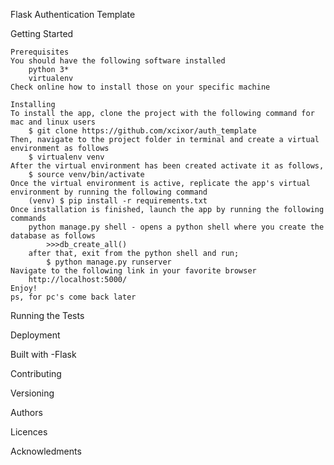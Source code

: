 Flask Authentication Template

Getting Started

    Prerequisites
    You should have the following software installed
        python 3*
        virtualenv
    Check online how to install those on your specific machine

    Installing
    To install the app, clone the project with the following command for mac and linux users
        $ git clone https://github.com/xcixor/auth_template
    Then, navigate to the project folder in terminal and create a virtual environment as follows
        $ virtualenv venv
    After the virtual environment has been created activate it as follows,
        $ source venv/bin/activate
    Once the virtual environment is active, replicate the app's virtual environment by running the following command
        (venv) $ pip install -r requirements.txt
    Once installation is finished, launch the app by running the following commands
        python manage.py shell - opens a python shell where you create the database as follows
            >>>db_create_all()
        after that, exit from the python shell and run;
            $ python manage.py runserver
    Navigate to the following link in your favorite browser
        http://localhost:5000/
    Enjoy!
    ps, for pc's come back later

Running the Tests

Deployment

Built with
    -Flask

Contributing

Versioning

Authors

Licences

Acknowledments
